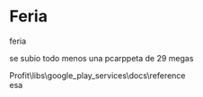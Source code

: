 Feria
=====

feria

se subio todo menos una pcarppeta de 29 megas

Profit\libs\google_play_services\docs\reference  
esa
